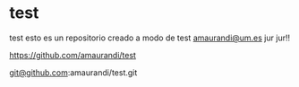 # test
test
esto es un repositorio creado a modo de test
amaurandi@um.es
jur jur!!

https://github.com/amaurandi/test

git@github.com:amaurandi/test.git



